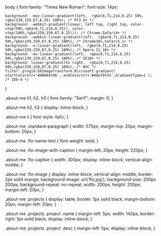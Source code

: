 body
{
	font-family: "Times New Roman";
	font-size: 14px;

	background: -moz-linear-gradient(left,  rgba(0,71,214,0.25) 50%, rgba(239,159,67,0.25) 100%); /* FF3.6+ */
	background: -webkit-gradient(linear, left top, right top, color-stop(50%,rgba(0,71,214,0.25)), color-stop(100%,rgba(239,159,67,0.25))); /* Chrome,Safari4+ */
	background: -webkit-linear-gradient(left,  rgba(0,71,214,0.25) 50%,rgba(239,159,67,0.25) 100%); /* Chrome10+,Safari5.1+ */
	background: -o-linear-gradient(left,  rgba(0,71,214,0.25) 50%,rgba(239,159,67,0.25) 100%); /* Opera 11.10+ */
	background: -ms-linear-gradient(left,  rgba(0,71,214,0.25) 50%,rgba(239,159,67,0.25) 100%); /* IE10+ */
	background: linear-gradient(to right,  rgba(0,71,214,0.25) 50%,rgba(239,159,67,0.25) 100%); /* W3C */
	filter: progid:DXImageTransform.Microsoft.gradient( startColorstr='#400047d6', endColorstr='#40ef9f43',GradientType=1 ); /* IE6-9 */
}

.about-me h1, h2, h3
{
	font-family: "Serif";
	margin: 0;
}

.about-me h2, h3
{
	display: inline-block;
}

.about-me li
{
	font-style: italic;
}

.about-me .standard-paragraph
{
	width: 575px;
	margin-top: 20px;
	margin-bottom: 20px;
}

.about-me .flo-name-text
{
	font-weight: bold;
}

.about-me .flo-image-with-caption
{
	margin-left: 20px;
	height: 220px;
}

.about-me .flo-caption
{
	width: 300px;
	display: inline-block;
	vertical-align: middle;
}

.about-me .flo-image
{
	display: inline-block;
	vertical-align: middle;
	border: 2px solid orange;
	background-image: url('flo.jpg');
	background-size: 200px 200px;
	background-repeat: no-repeat;
	width: 200px;
	height: 200px;
	margin-left: 20px;
}

.about-me .projects
{
	display: table;
	border: 1px solid black;
	margin-bottom: 20px;
	margin-left: 20px;
}

.about-me .projects .project .name
{
	margin-left: 5px;
	width: 140px;
	border-right: 1px solid black;
	display: inline-block;
}

.about-me .projects .project .desc
{
	margin-left: 5px;
	display: inline-block;
}
